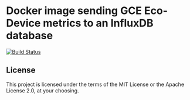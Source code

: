 # Docker image sending GCE Eco-Device metrics to an InfluxDB database

[![Build Status](https://travis-ci.org/jeje/eco-device-to-influxdb.svg?branch=master)](https://travis-ci.org/rust-lang-nursery/failure)

## License

This project is licensed under the terms of the MIT License or the Apache License
2.0, at your choosing.
